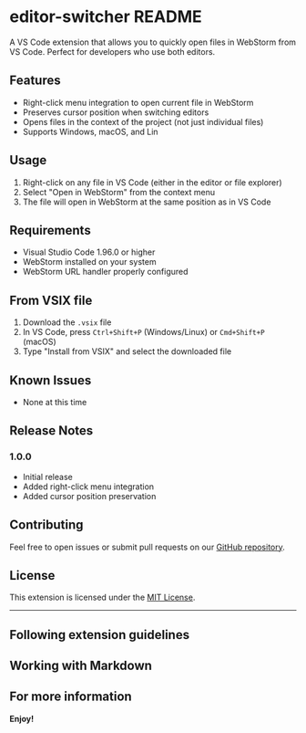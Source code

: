 # editor-switcher README

A VS Code extension that allows you to quickly open files in WebStorm from VS Code. Perfect for developers who use both editors.

## Features

- Right-click menu integration to open current file in WebStorm
- Preserves cursor position when switching editors
- Opens files in the context of the project (not just individual files)
- Supports Windows, macOS, and Lin

## Usage

1. Right-click on any file in VS Code (either in the editor or file explorer)
2. Select "Open in WebStorm" from the context menu
3. The file will open in WebStorm at the same position as in VS Code

## Requirements

- Visual Studio Code 1.96.0 or higher
- WebStorm installed on your system
- WebStorm URL handler properly configured

## From VSIX file

1. Download the `.vsix` file
2. In VS Code, press `Ctrl+Shift+P` (Windows/Linux) or `Cmd+Shift+P` (macOS)
3. Type "Install from VSIX" and select the downloaded file

## Known Issues

- None at this time

## Release Notes

### 1.0.0

- Initial release
- Added right-click menu integration
- Added cursor position preservation

## Contributing

Feel free to open issues or submit pull requests on our [GitHub repository](your-repo-url).

## License

This extension is licensed under the [MIT License](LICENSE).

---

## Following extension guidelines

## Working with Markdown

## For more information

**Enjoy!**
